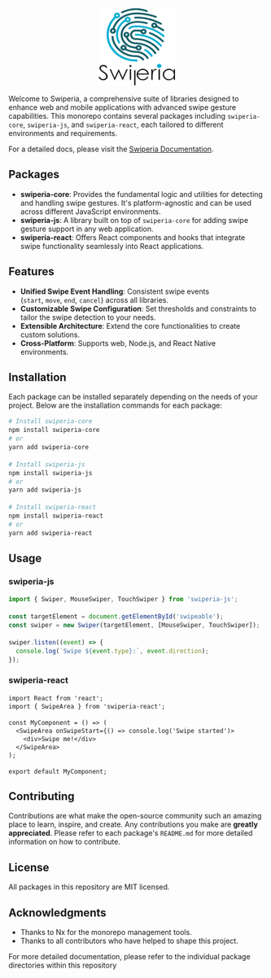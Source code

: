 <div align='center'>
<img height="152" width="152" src="https://raw.githubusercontent.com/samavati/swiperia/main/docs/public/assets/logotype/logotypex152.png" />
</div>

Welcome to Swiperia, a comprehensive suite of libraries designed to enhance web and mobile applications with advanced swipe gesture capabilities. This monorepo contains several packages including `swiperia-core`, `swiperia-js`, and `swiperia-react`, each tailored to different environments and requirements.

For a detailed docs, please visit the [Swiperia Documentation](https://samavati.github.io/swiperia/).

## Packages

- **swiperia-core**: Provides the fundamental logic and utilities for detecting and handling swipe gestures. It's platform-agnostic and can be used across different JavaScript environments.
- **swiperia-js**: A library built on top of `swiperia-core` for adding swipe gesture support in any web application.
- **swiperia-react**: Offers React components and hooks that integrate swipe functionality seamlessly into React applications.

## Features

- **Unified Swipe Event Handling**: Consistent swipe events (`start`, `move`, `end`, `cancel`) across all libraries.
- **Customizable Swipe Configuration**: Set thresholds and constraints to tailor the swipe detection to your needs.
- **Extensible Architecture**: Extend the core functionalities to create custom solutions.
- **Cross-Platform**: Supports web, Node.js, and React Native environments.

## Installation

Each package can be installed separately depending on the needs of your project. Below are the installation commands for each package:

```bash
# Install swiperia-core
npm install swiperia-core
# or
yarn add swiperia-core

# Install swiperia-js
npm install swiperia-js
# or
yarn add swiperia-js

# Install swiperia-react
npm install swiperia-react
# or
yarn add swiperia-react
```

## Usage

### swiperia-js

```ts
import { Swiper, MouseSwiper, TouchSwiper } from 'swiperia-js';

const targetElement = document.getElementById('swipeable');
const swiper = new Swiper(targetElement, [MouseSwiper, TouchSwiper]);

swiper.listen((event) => {
  console.log(`Swipe ${event.type}:`, event.direction);
});
```

### swiperia-react

```tsx
import React from 'react';
import { SwipeArea } from 'swiperia-react';

const MyComponent = () => (
  <SwipeArea onSwipeStart={() => console.log('Swipe started')>
    <div>Swipe me!</div>
  </SwipeArea>
);

export default MyComponent;
```

## Contributing

Contributions are what make the open-source community such an amazing place to learn, inspire, and create. Any contributions you make are **greatly appreciated**. Please refer to each package's `README.md` for more detailed information on how to contribute.

## License

All packages in this repository are MIT licensed.

## Acknowledgments

- Thanks to Nx for the monorepo management tools.
- Thanks to all contributors who have helped to shape this project.

For more detailed documentation, please refer to the individual package directories within this repository
